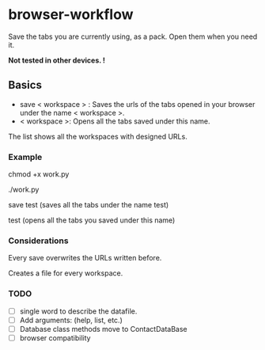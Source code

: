 # browser-workflow

Save the tabs you are currently using, as a pack. Open them when you need it.

**Not tested in other devices. !**

## Basics

- save < workspace > : Saves the urls of the tabs opened in your browser under the name < workspace >.
- < workspace >: Opens all the tabs saved under this name.
  
The list shows all the workspaces with designed URLs.
  
### Example

chmod +x work.py

./work.py

save test (saves all the tabs under the name test)

test (opens all the tabs you saved under this name)

### Considerations

Every save overwrites the URLs written before.

Creates a file for every workspace.

### TODO

- [ ] single word to describe the datafile.
- [ ] Add arguments: (help, list, etc.)
- [ ] Database class methods move to ContactDataBase
- [ ] browser compatibility
